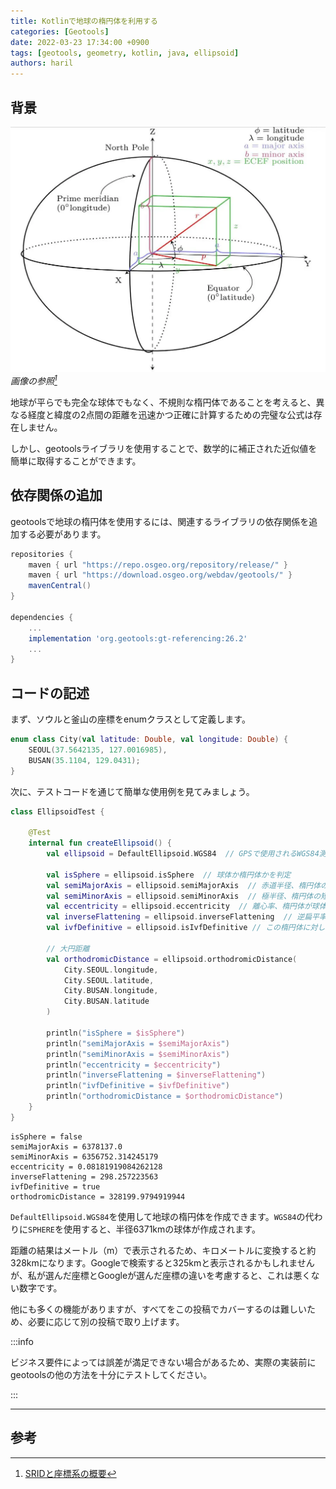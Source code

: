 ```yaml
---
title: Kotlinで地球の楕円体を利用する
categories: [Geotools]
date: 2022-03-23 17:34:00 +0900
tags: [geotools, geometry, kotlin, java, ellipsoid]
authors: haril
---
```


## 背景

![earth](./2022-03-23-ellipsoid.webp)
_画像の参照[^footnote]_

地球が平らでも完全な球体でもなく、不規則な楕円体であることを考えると、異なる経度と緯度の2点間の距離を迅速かつ正確に計算するための完璧な公式は存在しません。

しかし、geotoolsライブラリを使用することで、数学的に補正された近似値を簡単に取得することができます。

## 依存関係の追加

geotoolsで地球の楕円体を使用するには、関連するライブラリの依存関係を追加する必要があります。

```groovy
repositories {
    maven { url "https://repo.osgeo.org/repository/release/" }
    maven { url "https://download.osgeo.org/webdav/geotools/" }
    mavenCentral()
}

dependencies {
    ...
    implementation 'org.geotools:gt-referencing:26.2'
    ...
}
```

## コードの記述

まず、ソウルと釜山の座標をenumクラスとして定義します。

```kotlin
enum class City(val latitude: Double, val longitude: Double) {
    SEOUL(37.5642135, 127.0016985),
    BUSAN(35.1104, 129.0431);
}
```

次に、テストコードを通じて簡単な使用例を見てみましょう。

```kotlin
class EllipsoidTest {

    @Test
    internal fun createEllipsoid() {
        val ellipsoid = DefaultEllipsoid.WGS84  // GPSで使用されるWGS84測地系を使用して、地球に最も近い楕円体を作成

        val isSphere = ellipsoid.isSphere  // 球体か楕円体かを判定
        val semiMajorAxis = ellipsoid.semiMajorAxis  // 赤道半径、楕円体の長い半径
        val semiMinorAxis = ellipsoid.semiMinorAxis  // 極半径、楕円体の短い半径
        val eccentricity = ellipsoid.eccentricity  // 離心率、楕円体が球体にどれだけ近いかを示す
        val inverseFlattening = ellipsoid.inverseFlattening  // 逆扁平率の値
        val ivfDefinitive = ellipsoid.isIvfDefinitive // この楕円体に対して逆扁平率が決定的かどうかを示す

        // 大円距離
        val orthodromicDistance = ellipsoid.orthodromicDistance(
            City.SEOUL.longitude,
            City.SEOUL.latitude,
            City.BUSAN.longitude,
            City.BUSAN.latitude
        )

        println("isSphere = $isSphere")
        println("semiMajorAxis = $semiMajorAxis")
        println("semiMinorAxis = $semiMinorAxis")
        println("eccentricity = $eccentricity")
        println("inverseFlattening = $inverseFlattening")
        println("ivfDefinitive = $ivfDefinitive")
        println("orthodromicDistance = $orthodromicDistance")
    }
}
```

```text
isSphere = false
semiMajorAxis = 6378137.0
semiMinorAxis = 6356752.314245179
eccentricity = 0.08181919084262128
inverseFlattening = 298.257223563
ivfDefinitive = true
orthodromicDistance = 328199.9794919944
```

`DefaultEllipsoid.WGS84`を使用して地球の楕円体を作成できます。`WGS84`の代わりに`SPHERE`を使用すると、半径6371kmの球体が作成されます。

距離の結果はメートル（m）で表示されるため、キロメートルに変換すると約328kmになります。Googleで検索すると325kmと表示されるかもしれませんが、私が選んだ座標とGoogleが選んだ座標の違いを考慮すると、これは悪くない数字です。

他にも多くの機能がありますが、すべてをこの投稿でカバーするのは難しいため、必要に応じて別の投稿で取り上げます。

:::info

ビジネス要件によっては誤差が満足できない場合があるため、実際の実装前にgeotoolsの他の方法を十分にテストしてください。

:::

---

## 参考

[^footnote]: [SRIDと座標系の概要](https://www.alibabacloud.com/blog/an-overview-of-srid-and-coordinate-system_597004)